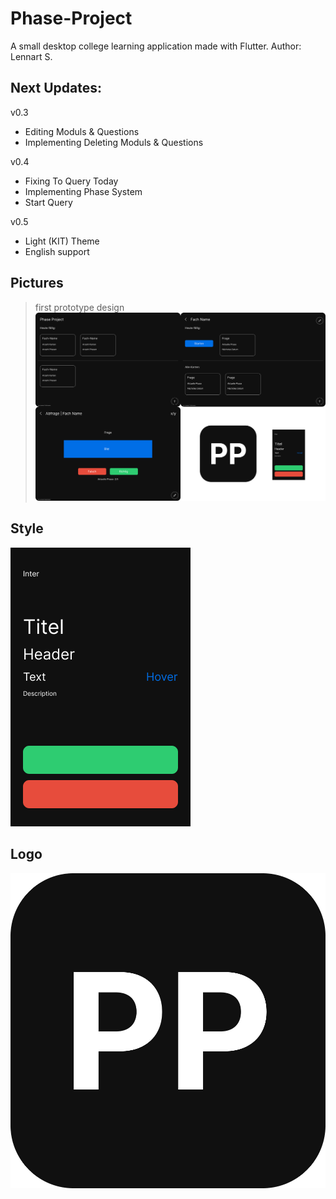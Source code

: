# Phase-Project
A small desktop college learning application made with Flutter.
Author: Lennart S.

## Next Updates:
v0.3
- Editing Moduls & Questions
- Implementing Deleting Moduls & Questions

v0.4
- Fixing To Query Today
- Implementing Phase System
- Start Query

v0.5
- Light (KIT) Theme
- English support


## Pictures
> first prototype design
![Alt text](images/Github_Preview.png?raw=false "Preview")

## Style
![Alt text](images/Palette.png?raw=false "Design Palette")

## Logo
![Alt text](images/Icon.png?raw=false "Icon")